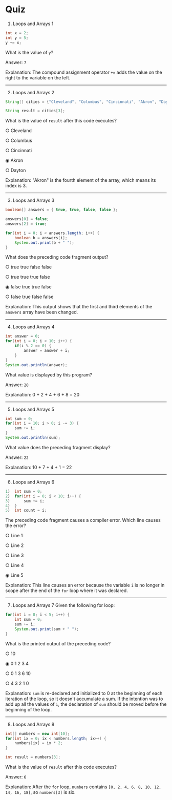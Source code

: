 # Quiz

1. Loops and Arrays 1

```java
int x = 2;
int y = 5;
y += x;
```

What is the value of `y`?

Answer: `7`

Explanation: The compound assignment operator `+=` adds the value on the right to the variable on the left.

---

2. Loops and Arrays 2

```java
String[] cities = {"Cleveland", "Columbus", "Cincinnati", "Akron", "Dayton"};

String result = cities[3];
```

What is the value of `result` after this code executes?

○ Cleveland

○ Columbus

○ Cincinnati

◉ Akron

○ Dayton

Explanation: "Akron" is the fourth element of the array, which means its index is 3.

---

3. Loops and Arrays 3

```java
boolean[] answers = { true, true, false, false };

answers[0] = false;
answers[2] = true;

for(int i = 0; i < answers.length; i++) {
    boolean b = answers[i];
    System.out.print(b + " ");
}
```

What does the preceding code fragment output?

○ true true false false

○ true true true false

◉ false true true false

○ false true false false

Explanation: This output shows that the first and third elements of the `answers` array have been changed.

---

4. Loops and Arrays 4

```java
int answer = 0;
for(int i = 0; i < 10; i++) {
    if(i % 2 == 0) {
        answer = answer + i;
    }
}
System.out.println(answer);
```

What value is displayed by this program?

Answer: `20`

Explanation: 0 + 2 + 4 + 6 + 8 = 20

---

5. Loops and Arrays 5

```java
int sum = 0;
for(int i = 10; i > 0; i -= 3) {
    sum += i;
}
System.out.println(sum);
```

What value does the preceding fragment display?

Answer: `22`

Explanation: 10 + 7 + 4 + 1 = 22

---

6. Loops and Arrays 6

```java
1)  int sum = 0;
2)  for(int i = 0; i < 10; i++) {
3)      sum += i;
4)  }
5)  int count = i;
```

The preceding code fragment causes a compiler error. Which line causes the error?

○ Line 1

○ Line 2

○ Line 3

○ Line 4

◉ Line 5

Explanation: This line causes an error because the variable `i` is no longer in scope after the end of the `for` loop where it was declared.

---

7. Loops and Arrays 7
Given the following for loop:

```java
for(int i = 0; i < 5; i++) {
    int sum = 0;
    sum += i;
    System.out.print(sum + " ");
}
```

What is the printed output of the preceding code?

○ 10

◉ 0 1 2 3 4

○ 0 1 3 6 10

○ 4 3 2 1 0

Explanation: `sum` is re-declared and initialized to 0 at the beginning of each iteration of the loop, so it doesn't accumulate a sum. If the intention was to add up all the values of `i`, the declaration of `sum` should be moved before the beginning of the loop.

---

8. Loops and Arrays 8

```java
int[] numbers = new int[10];
for(int ix = 0; ix < numbers.length; ix++) {
    numbers[ix] = ix * 2;
}

int result = numbers[3];
```

What is the value of `result` after this code executes?

Answer: `6`

Explanation: After the `for` loop, `numbers` contains `[0, 2, 4, 6, 8, 10, 12, 14, 16, 18]`, so `numbers[3]` is six.